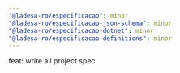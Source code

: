 ```yaml
---
"@ladesa-ro/especificacao": minor
"@ladesa-ro/especificacao-json-schema": minor
"@ladesa-ro/especificacao-dotnet": minor
"@ladesa-ro/especificacao-definitions": minor
---
```


feat: write all project spec

